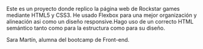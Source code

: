 Este es un proyecto donde replico la página web de Rockstar games mediante HTML5 y CSS3. He usado Flexbox para una mejor organización
y alineación asi como un diseño responsive.Hago uso de un correcto HTML semántico tanto como para la estructura como para su diseño.

Sara Martín, alumna del bootcamp de Front-end.
